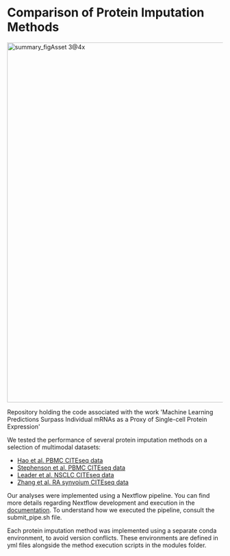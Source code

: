 # Comparison of Protein Imputation Methods


<img width="2929" height="841" alt="summary_figAsset 3@4x" src="https://github.com/user-attachments/assets/f180931d-1175-47f9-90e6-270b2443627b" />


Repository holding the code associated with the work 'Machine Learning Predictions Surpass Individual mRNAs as a Proxy of Single-cell Protein Expression'

We tested the performance of several protein imputation methods on a selection of multimodal datasets:

* [Hao et al. PBMC CITEseq data](https://atlas.fredhutch.org/nygc/multimodal-pbmc)
* [Stephenson et al. PBMC CITEseq data](https://pubmed.ncbi.nlm.nih.gov/33879890/)
* [Leader et al. NSCLC CITEseq data](https://pubmed.ncbi.nlm.nih.gov/34767762/)
* [Zhang et al. RA synvoium CITEseq data](https://www.nature.com/articles/s41590-024-01782-4)

Our analyses were implemented using a Nextflow pipeline. You can find more details regarding Nextflow development and execution in the [documentation](https://www.nextflow.io/docs/latest/index.html). To understand how we executed the pipeline, consult the submit_pipe.sh file. 

Each protein imputation method was implemented using a separate conda environment, to avoid version conflicts. These environments are defined in yml files alongside the method execution scripts in the modules folder. 
